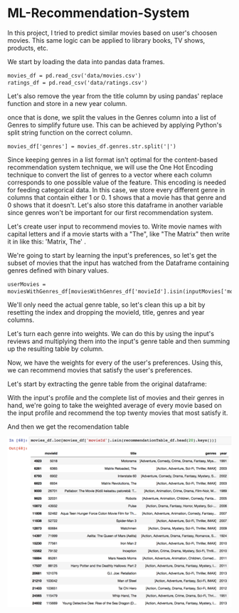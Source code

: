 # ML-Recommendation-System

In this project, I tried to predict similar movies based on user's choosen movies. This same logic can be applied to library books, TV shows, products, etc.

We start by loading the data into pandas data frames.

    movies_df = pd.read_csv('data/movies.csv')
    ratings_df = pd.read_csv('data/ratings.csv')
    
Let's also remove the year from the title column by using pandas' replace function and store in a new year column.

once that is done, we split the values in the Genres column into a list of Genres to simplify future use. This can be achieved by applying Python's split string function on the correct column.

    movies_df['genres'] = movies_df.genres.str.split('|')

Since keeping genres in a list format isn't optimal for the content-based recommendation system technique, we will use the One Hot Encoding technique to convert the list of genres to a vector where each column corresponds to one possible value of the feature. This encoding is needed for feeding categorical data. In this case, we store every different genre in columns that contain either 1 or 0. 1 shows that a movie has that genre and 0 shows that it doesn't. Let's also store this dataframe in another variable since genres won't be important for our first recommendation system.

Let's create user input to recommend movies to. Write movie names with capital letters and if a movie starts with a "The", like "The Matrix" then write it in like this: 'Matrix, The' .

We're going to start by learning the input's preferences, so let's get the subset of movies that the input has watched from the Dataframe containing genres defined with binary values.

    userMovies = moviesWithGenres_df[moviesWithGenres_df['movieId'].isin(inputMovies['movieId'].tolist())]

We'll only need the actual genre table, so let's clean this up a bit by resetting the index and dropping the movieId, title, genres and year columns.

Let's turn each genre into weights. We can do this by using the input's reviews and multiplying them into the input's genre table and then summing up the resulting table by column.

Now, we have the weights for every of the user's preferences. Using this, we can recommend movies that satisfy the user's preferences.

Let's start by extracting the genre table from the original dataframe:

With the input's profile and the complete list of movies and their genres in hand, we're going to take the weighted average of every movie based on the input profile and recommend the top twenty movies that most satisfy it.

And then we get the recomendation table

![Recomended Movies](images/recomendedMovies.png)
